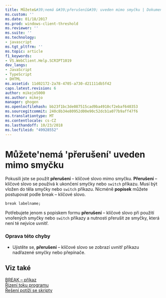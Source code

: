 ```yaml
---
title: Můžete&#39;nemá &#39;přerušení&#39; uveden mimo smyčku | Dokumentace společnosti Microsoft
ms.custom: ''
ms.date: 01/18/2017
ms.prod: windows-client-threshold
ms.reviewer: ''
ms.suite: ''
ms.technology:
- javascript
ms.tgt_pltfrm: ''
ms.topic: article
f1_keywords:
- VS.WebClient.Help.SCRIPT1019
dev_langs:
- JavaScript
- TypeScript
- DHTML
ms.assetid: 11d02172-2a78-4705-a730-d21111db5f42
caps.latest.revision: 6
author: mikejo5000
ms.author: mikejo
manager: ghogen
ms.openlocfilehash: bb23f1bc3de087515cad9ba4910cf2ebaf640353
ms.sourcegitcommit: 240c8b34e80952d00e90c52dcb1a077b9aff47f6
ms.translationtype: MT
ms.contentlocale: cs-CZ
ms.lasthandoff: 10/23/2018
ms.locfileid: "49928552"
---
```

# <a name="can39t-have-39break39-outside-of-loop"></a>Můžete&#39;nemá &#39;přerušení&#39; uveden mimo smyčku
Pokusili jste se použít **přerušení** – klíčové slovo mimo smyčku. **Přerušení** – klíčové slovo se používá k ukončení smyčky nebo `switch` příkazu. Musí být vložen do těla smyčky nebo `switch` příkazu. Nicméně **popisek** můžete postupovat podle break – klíčové slovo.  
  
```  
break labelname;  
```  
  
 Potřebujete jenom s popiskem formu **přerušení** – klíčové slovo při použití vnořených smyčky nebo `switch` příkazy a nutnosti přerušit ze smyčky, která není té nejvíce uvnitř.  
  
### <a name="to-correct-this-error"></a>Oprava této chyby  
  
-   Ujistěte se, **přerušení** – klíčové slovo se zobrazí uvnitř příkazu nadřazené smyčky nebo přepínače.  
  
## <a name="see-also"></a>Viz také  
 [BREAK – příkaz](../../javascript/reference/break-statement-javascript.md)   
 [Řízení toku programu](../../javascript/controlling-program-flow-javascript.md)   
 [Řešení potíží se skripty](../../javascript/advanced/troubleshooting-your-scripts-javascript.md)